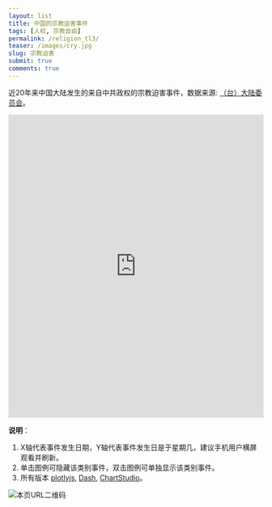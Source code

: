 ```yaml
---
layout: list
title: 中国的宗教迫害事件
tags: [人权, 宗教自由]
permalink: /religion_tl3/
teaser: /images/cry.jpg
slug: 宗教迫害
submit: true
comments: true
---
```


近20年来中国大陆发生的来自中共政权的宗教迫害事件，数据来源: [（台）大陆委员会](https://www.mac.gov.tw/np.asp?ctNode=7351&mp=1)。

<!-- Start of iframe Code -->
<iframe width="100%" height="600" frameborder="0" scrolling="no" src="https://plot.ly/~chinatimeline/8.embed"></iframe>

<!-- End of iframe Code -->
**说明**：
1. X轴代表事件发生日期，Y轴代表事件发生日是于星期几，建议手机用户横屏观看并刷新。
2. 单击图例可隐藏该类别事件，双击图例可单独显示该类别事件。
3. 所有版本 [plotlyjs](/religion_tl1), [Dash](/religion_tl2), [ChartStudio](/religion_tl3)。

![本页URL二维码](https://i.imgur.com/MaUPMgu.png)
